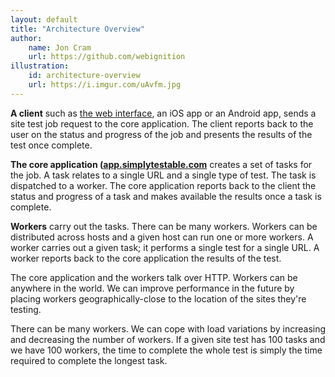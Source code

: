 ```yaml
---
layout: default
title: "Architecture Overview"
author:
    name: Jon Cram
    url: https://github.com/webignition
illustration:
    id: architecture-overview
    url: https://i.imgur.com/uAvfm.jpg
---
```


**A client** such as [the web interface](https://gears.simplytestable.com),
an iOS app or an Android app, sends a site test job request to the core application. The
client reports back to the user on the status and progress of the job and presents the results
of the test once complete.

**The core application ([app.simplytestable.com](app.simplytestable.com)** creates a set of tasks for the job. A task relates
to a single URL and a single type of test. The task is dispatched to a worker. The core application reports back to
the client the status and progress of a task and makes available the results once a task is complete.

**Workers** carry out the tasks. There can be many workers. Workers can be distributed across hosts
and a given host can run one or more workers. A worker carries out a given task; it performs a single test for a single
URL. A worker reports back to the core application the results of the test.

The core application and the workers talk over HTTP. Workers can be anywhere in the world. We can improve performance
in the future by placing workers geographically-close to the location of the sites they're testing.

There can be many workers. We can cope with load variations by increasing and decreasing the number of workers.
If a given site test has 100 tasks and we have 100 workers, the time to complete the whole test is simply the time
required to complete the longest task.
